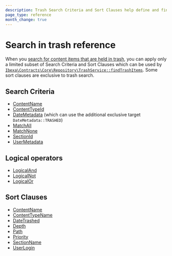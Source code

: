 ```yaml
---
description: Trash Search Criteria and Sort Clauses help define and fine-tune search queries for content in trash.
page_type: reference
month_change: true
---
```


# Search in trash reference

When you [search for content items that are held in trash](search_api.md#searching-in-trash), you can apply only a limited subset of Search Criteria and Sort Clauses
which can be used by [`Ibexa\Contracts\Core\Repository\TrashService::findTrashItems`](/api/php_api/php_api_reference/classes/Ibexa-Contracts-Core-Repository-TrashService.html#method_findTrashItems).
Some sort clauses are exclusive to trash search.

## Search Criteria

- [ContentName](contentname_criterion.md)
- [ContentTypeId](contenttypeid_criterion.md)
- [DateMetadata](datemetadata_criterion.md) (which can use the additional exclusive target `DateMetadata::TRASHED`)
- [MatchAll](matchall_criterion.md)
- [MatchNone](matchnone_criterion.md)
- [SectionId](sectionid_criterion.md)
- [UserMetadata](usermetadata_criterion.md)

## Logical operators

- [LogicalAnd](logicaland_criterion.md)
- [LogicalNot](logicalor_criterion.md)
- [LogicalOr](logicalor_criterion.md)

## Sort Clauses

- [ContentName](contentname_sort_clause.md)
- [ContentTypeName](contenttypename_sort_clause.md)
- [DateTrashed](datetrashed_sort_clause.md)
- [Depth](depth_sort_clause.md)
- [Path](path_sort_clause.md)
- [Priority](priority_sort_clause.md)
- [SectionName](sectionname_sort_clause.md)
- [UserLogin](userlogin_sort_clause.md)
